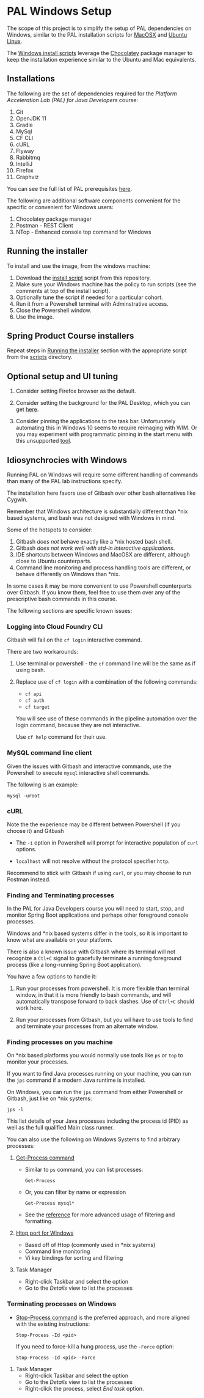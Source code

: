 # PAL Windows Setup

The scope of this project is to simplify the setup of PAL dependencies
on Windows,
similar to the PAL installation scripts for
[MacOSX](https://prerequisites.pal.pivotal.io/prerequisites/prerequisites/macosx_install.sh)
and
[Ubuntu Linux](https://prerequisites.pal.pivotal.io/prerequisites/prerequisites/linux-install/ubuntu.html).

The
[Windows install scripts](./scripts) leverage
the
[Chocolatey](https://chocolatey.org/) package manager to keep the
installation experience similar to the Ubuntu and Mac equivalents.

## Installations

The following are the set of dependencies required for the
*Platform Acceleration Lab (PAL) for Java Developers* course:

1. Git
1. OpenJDK 11
1. Gradle
1. MySql
1. CF CLI
1. cURL
1. Flyway
1. Rabbitmq
1. IntelliJ
1. Firefox
1. Graphviz

You can see the full list of PAL prerequisites
[here](https://prerequisites.pal.pivotal.io/prerequisites/prerequisites/index.html).

The following are additional software components convenient for the
specific or convenient for Windows users:

1. Chocolatey package manager
1. Postman - REST Client
1. NTop - Enhanced console top command for Windows

## Running the installer

To install and use the image,
from the windows machine:

1.  Download the [install script](./scripts/install_pal.ps1) script from
    this repository.
1.  Make sure your Windows machine has the policy to run scripts
    (see the comments at top of the install script).
1.  Optionally tune the script if needed for a particular cohort.
1.  Run it from a Powershell terminal with Adminstrative access.
1.  Close the Powershell window.
1.  Use the image.

## Spring Product Course installers

Repeat steps in [Running the installer](#running-the-installer) section
with the appropriate script from the [scripts](./scripts) directory.

## Optional setup and UI tuning

1.  Consider setting Firefox browser as the default.

1.  Consider setting the background for the PAL Desktop,
    which you can get
    [here](https://prerequisites.pal.pivotal.io/prerequisites/prerequisites/linux-install/pal-desktop.png).

1.  Consider pinning the applications to the task bar.
    Unfortunately automating this in Windows 10
    seems to require reimaging with WIM.
    Or you may experiment with programmatic pinning in the start menu
    with this unsupported
    [tool](https://github.com/npocmaka/batch.scripts/blob/master/hybrids/jscript/pinnerJS.bat).

## Idiosynchrocies with Windows

Running PAL on Windows will require some different handling of commands
than many of the PAL lab instructions specify.

The installation here favors use of Gitbash over other bash alternatives
like Cygwin.

Remember that Windows architecture is substantially different than *nix
based systems,
and bash was not designed with Windows in mind.

Some of the hotspots to consider:

1.  Gitbash *does not* behave exactly like a *nix hosted bash shell.
1.  Gitbash *does not work well with std-in interactive applications*.
1.  IDE shortcuts between Windows and MacOSX are different,
    although close to Ubuntu counterparts.
1.  Command line monitoring and process handling tools are different,
    or behave differently on Windows than *nix.

In some cases it may be more convenient to use Powershell counterparts
over Gitbash.
If you know them,
feel free to use them over any of the prescriptive bash commands in this
course.

The following sections are specific known issues:

### Logging into Cloud Foundry CLI

Gitbash will fail on the `cf login` interactive command.

There are two workarounds:

1.  Use terminal or powershell - the `cf` command line will be the same
    as if using bash.

2.  Replace use of `cf login` with a combination of the following
    commands:

    - `cf api`
    - `cf auth`
    - `cf target`

    You will see use of these commands in the pipeline automation over
    the login command,
    because they are not interactive.

    Use `cf help` command for their use.

### MySQL command line client

Given the issues with Gitbash and interactive commands,
use the Powershell to execute `mysql` interactive shell commands.

The following is an example:

`mysql -uroot`

### cURL

Note the the experience may be different between Powershell
(if you choose it) and Gitbash

-   The `-i` option in Powershell will prompt for interactive population
    of `curl` options.

-   `localhost` will not resolve without the protocol specifier `http`.

Recommend to stick with Gitbash if using `curl`,
or you may choose to run Postman instead.

### Finding and Terminating processes

In the PAL for Java Developers course you will need to start,
stop,
and monitor Spring Boot applications and perhaps other foreground
console processes.

Windows and *nix based systems differ in the tools,
so it is important to know what are available on your platform.

There is also a known issue with Gitbash where its terminal will not
recognize a `Ctl+C` signal to gracefully terminate a running foreground
process (like a long-running Spring Boot application).

You have a few options to handle it:

1.  Run your processes from powershell.
    It is more flexible than terminal window,
    in that it is more friendly to bash commands,
    and will automatically transpose forward to back slashes.
    Use of `Ctrl+C` should work here.

1.  Run your processes from Gitbash,
    but you wil have to use tools to find and terminate your
    processes from an alternate window.

### Finding processes on you machine

On *nix based platforms you would normally use tools like `ps` or `top`
to monitor your processes.

If you want to find Java processes running on your machine,
you can run the `jps` command if a modern Java runtime is installed.

On Windows,
you can run the `jps` command from either Powershell or Gitbash,
just like on *nix systems:

`jps -l`

This list details of your Java processes including the process id (PID)
as well as the full qualified Main class runner.

You can also use the following on Windows Systems to find arbitrary
processes:

1.  [Get-Process command](https://docs.microsoft.com/en-us/powershell/module/microsoft.powershell.management/get-process?view=powershell-7)
    -   Similar to `ps` command,
        you can list processes:

        ```pwsh
        Get-Process
        ```

    -   Or, you can filter by name or expression

        ```pwsh
        Get-Process mysql*
        ```

    -   See the
        [reference](https://docs.microsoft.com/en-us/powershell/module/microsoft.powershell.management/get-process?view=powershell-7)
        for more advanced usage of filtering and formatting.

1.  [Htop port for Windows](https://github.com/Nuke928/NTop)
    - Based off of Htop (commonly used in *nix systems)
    - Command line monitoring
    - Vi key bindings for sorting and filtering

1.  Task Manager
    - Right-click Taskbar and select the option
    - Go to the *Details* view to list the processes

### Terminating processes on Windows

-   [Stop-Process command](https://docs.microsoft.com/en-us/powershell/module/microsoft.powershell.management/stop-process?view=powershell-7)
    is the preferred approach,
    and more aligned with the existing instructions:

    ```pshl
    Stop-Process -Id <pid>
    ```

    If you need to force-kill a hung process,
    use the `-Force` option:

    ```pshl
    Stop-Process -Id <pid> -Force
    ```

1.  Task Manager
    -   Right-click Taskbar and select the option
    -   Go to the *Details* view to list the processes
    -   Right-click the process,
        select *End task* option.
